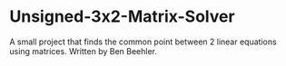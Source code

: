 # Unsigned-3x2-Matrix-Solver
A small project that finds the common point between 2 linear equations using matrices.
Written by Ben Beehler.
